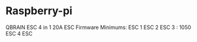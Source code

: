 # Raspberry-pi


QBRAIN ESC 4 in 1 20A 
ESC Firmware Minimums: 
ESC 1 
ESC 2
ESC 3 : 1050
ESC 4
ESC 
